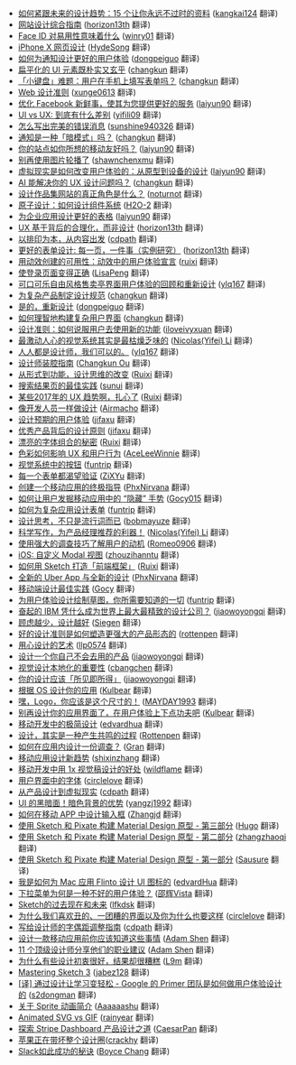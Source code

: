 * [如何紧跟未来的设计趋势：15 个让你永远不过时的资料](https://juejin.im/post/5a52d2226fb9a01c9525ebbe) ([kangkai124](https://github.com/kangkai124) 翻译)
* [网站设计综合指南](https://juejin.im/post/5a5abb97518825733f6df3d9) ([horizon13th](https://github.com/horizon13th) 翻译)
* [Face ID 对易用性意味着什么](https://juejin.im/post/5a41d01cf265da432c241943) ([winry01](https://github.com/winry01) 翻译)
* [iPhone X 网页设计](https://juejin.im/post/59e445816fb9a0450670ab82?utm_source=gold-miner&utm_medium=readme&utm_campaign=github) ([HydeSong](https://github.com/HydeSong) 翻译)
* [如何为通知设计更好的用户体验](https://juejin.im/post/59f9b14f518825295f5d411f?utm_source=gold-miner&utm_medium=readme&utm_campaign=github) ([dongpeiguo](https://github.com/dongpeiguo) 翻译)
* [扁平化的 UI 元素既朴实又玄乎](https://juejin.im/post/59c0d3305188256bce40e884?utm_source=gold-miner&utm_medium=readme&utm_campaign=github) ([changkun](https://github.com/changkun) 翻译)
* [「小键盘」难题：用户在手机上填写表单吗？](https://juejin.im/post/59c0e3835188256bcf2e1d22?utm_source=gold-miner&utm_medium=readme&utm_campaign=github) ([changkun](https://github.com/changkun) 翻译)
* [Web 设计准则](https://juejin.im/post/59c9c6f66fb9a00a4d53eec7?utm_source=gold-miner&utm_medium=readme&utm_campaign=github) ([xunge0613](https://github.com/xunge0613) 翻译)
* [优化 Facebook 新鲜事，使其为您提供更好的服务](https://juejin.im/post/59a52a276fb9a024927a43ce?utm_source=gold-miner&utm_medium=readme&utm_campaign=github) ([laiyun90](https://github.com/laiyun90) 翻译)
* [UI vs UX: 到底有什么差别](https://juejin.im/entry/59a62190f265da24843e713d/detail?utm_source=gold-miner&utm_medium=readme&utm_campaign=github) ([yifili09](https://github.com/yifili09) 翻译)
* [怎么写出完美的错误消息](https://juejin.im/post/599cf1596fb9a02481205803?utm_source=gold-miner&utm_medium=readme&utm_campaign=github) ([sunshine940326](https://github.com/sunshine940326) 翻译)
* [通知是一种「暗模式」吗？](https://juejin.im/post/59ae63026fb9a024985f31b5?utm_source=gold-miner&utm_medium=readme&utm_campaign=github) ([changkun](https://github.com/changkun) 翻译)
* [你的站点如你所想的移动友好吗？](https://juejin.im/post/59ae68c0f265da2489159ab4?utm_source=gold-miner&utm_medium=readme&utm_campaign=github) ([laiyun90](https://github.com/laiyun90) 翻译)
* [别再使用图片轮播了](https://juejin.im/post/599cf1596fb9a02481205803?utm_source=gold-miner&utm_medium=readme&utm_campaign=github) ([shawnchenxmu](https://github.com/shawnchenxmu) 翻译)
* [虚拟现实是如何改变用户体验的：从原型到设备的设计](https://juejin.im/post/599683e0f265da24996015cb?utm_source=gold-miner&utm_medium=readme&utm_campaign=github) ([laiyun90](https://github.com/laiyun90) 翻译)
* [AI 能解决你的 UX 设计问题吗？](https://juejin.im/post/5992aa306fb9a03c445df727?utm_source=gold-miner&utm_medium=readme&utm_campaign=github) ([changkun](https://github.com/changkun) 翻译)
* [设计作品集网站的真正角色是什么？](https://juejin.im/post/598959b65188253d2968eaab?utm_source=gold-miner&utm_medium=readme&utm_campaign=github) ([noturnot](https://github.com/noturnot) 翻译)
* [原子设计：如何设计组件系统](https://juejin.im/post/59780066f265da6c3433872f?utm_source=gold-miner&utm_medium=readme&utm_campaign=github) ([H2O-2](https://github.com/H2O-2) 翻译)
* [为企业应用设计更好的表格](https://juejin.im/post/5976ecb65188250c855facc2?utm_source=gold-miner&utm_medium=readme&utm_campaign=github) ([laiyun90](https://github.com/laiyun90) 翻译)
* [UX 基于背后的合理化，而非设计](https://juejin.im/post/5971ce0d51882574623352ca?utm_source=gold-miner&utm_medium=readme&utm_campaign=github) ([horizon13th](https://github.com/horizon13th) 翻译)
* [以排印为本，从内容出发](https://juejin.im/entry/5965c5b26fb9a06ba025074c/detail?utm_source=gold-miner&utm_medium=readme&utm_campaign=github) ([cdpath](https://github.com/cdpath) 翻译)
* [更好的表单设计: 每一页，一件事（实例研究）](https://juejin.im/post/5964c340f265da6c3f70c617?utm_source=gold-miner&utm_medium=readme&utm_campaign=github) ([horizon13th](https://github.com/horizon13th) 翻译)
* [用动效创建的可用性：动效中的用户体验宣言](https://juejin.im/post/595c77a66fb9a06bcb7f92ff?utm_source=gold-miner&utm_medium=readme&utm_campaign=github) ([ruixi](https://github.com/ruixi) 翻译)
* [使登录页面变得正确](https://juejin.im/post/5951e7905188250d98489c6a?utm_source=gold-miner&utm_medium=readme&utm_campaign=github) ([LisaPeng](https://github.com/LisaPeng) 翻译)
* [可口可乐自由风格售卖亭界面用户体验的回顾和重新设计](https://juejin.im/post/594bd720f265da6c4c4fb134?utm_source=gold-miner&utm_medium=readme&utm_campaign=github) ([ylq167](https://github.com/ylq167) 翻译)
* [为复杂产品制定设计规范](https://juejin.im/post/5944b8e55c497d006bdc261a?utm_source=gold-miner&utm_medium=readme&utm_campaign=github) ([changkun](https://github.com/changkun) 翻译)
* [是的，重新设计](https://juejin.im/post/5940e74fa0bb9f006b76a841?utm_source=gold-miner&utm_medium=readme&utm_campaign=github) ([dongpeiguo](https://github.com/dongpeiguo) 翻译)
* [如何理智地构建复杂用户界面](https://juejin.im/post/5937a61f2f301e006b2879a9?utm_source=gold-miner&utm_medium=readme&utm_campaign=github) ([changkun](https://github.com/changkun) 翻译)
* [设计准则：如何说服用户去使用新的功能](https://juejin.im/post/59279b650ce463006b029cbc?utm_source=gold-miner&utm_medium=readme&utm_campaign=github) ([iloveivyxuan](https://github.com/iloveivyxuan) 翻译)
* [最激动人心的视觉系统其实是最枯燥乏味的](https://juejin.im/entry/59228e15a0bb9f005f60915a?utm_source=gold-miner&utm_medium=readme&utm_campaign=github) ([Nicolas(Yifei) Li](https://github.com/yifili09) 翻译)
* [人人都是设计师，我们可以的。](https://juejin.im/post/59157cdf0ce4630069d79857?utm_source=gold-miner&utm_medium=readme&utm_campaign=github) ([ylq167](https://github.com/ylq167) 翻译)
* [设计师装腔指南](https://juejin.im/post/5915880b570c35006932fac9?utm_source=gold-miner&utm_medium=readme&utm_campaign=github) ([Changkun Ou](https://github.com/changkun) 翻译)
* [从形式到功能，设计思维的改变](https://juejin.im/post/58fedca744d9040069f720e4/?utm_source=gold-miner&utm_medium=readme&utm_campaign=github) ([Ruixi](https://github.com/Ruixi) 翻译)
* [搜索结果页的最佳实践](https://juejin.im/post/58da37c761ff4b00607287a6/?utm_source=gold-miner&utm_medium=readme&utm_campaign=github) ([sunui](https://github.com/sunui) 翻译)
* [某些2017年的 UX 趋势啊，扎心了](https://juejin.im/post/58cf5dc22f301e007e52fb2b/?utm_source=gold-miner&utm_medium=readme&utm_campaign=github) ([Ruixi](https://github.com/Ruixi) 翻译)
* [像开发人员一样做设计](https://gold.xitu.io/entry/58b7ba6f8fd9c56d16be6bb0/?utm_source=gold-miner&utm_medium=readme&utm_campaign=github) ([Airmacho](https://github.com/Airmacho) 翻译)
* [设计预期的用户体验](https://gold.xitu.io/entry/58b2d8e9570c3500696f53a5/?utm_source=gold-miner&utm_medium=readme&utm_campaign=github) ([jifaxu](https://github.com/jifaxu) 翻译)
* [优秀产品背后的设计原则](https://gold.xitu.io/entry/58b04c49570c35006960d764/?utm_source=gold-miner&utm_medium=readme&utm_campaign=github) ([jifaxu](https://github.com/jifaxu) 翻译)
* [漂亮的字体组合的秘密](https://gold.xitu.io/entry/58a3b99aac502e0068b0e8fa/?utm_source=gold-miner&utm_medium=readme&utm_campaign=github) ([Ruixi](https://github.com/Ruixi) 翻译)
* [色彩如何影响 UX 和用户行为](https://gold.xitu.io/entry/58a1a44886b599006b47ccda/?utm_source=gold-miner&utm_medium=readme&utm_campaign=github) ([AceLeeWinnie](https://github.com/AceLeeWinnie) 翻译)
* [视觉系统中的按钮](https://gold.xitu.io/entry/58845fa2b123db7389d23bc1/?utm_source=gold-miner&utm_medium=readme&utm_campaign=github) ([funtrip](https://github.com/funtrip) 翻译)
* [每一个表单都渴望验证](https://gold.xitu.io/entry/58845fa2b123db7389d23bc1/?utm_source=gold-miner&utm_medium=readme&utm_campaign=github) ([ZiXYu](https://github.com/ZiXYu) 翻译)
* [创建一个移动应用的终极指导](https://gold.xitu.io/entry/587f05a48d6d810058e20795/?utm_source=gold-miner&utm_medium=readme&utm_campaign=github) ([PhxNirvana](https://github.com/phxnirvana) 翻译)
* [如何让用户发掘移动应用中的 “隐藏” 手势](https://gold.xitu.io/entry/587d72af2f301e00579ed0e3/?utm_source=gold-miner&utm_medium=readme&utm_campaign=github) ([Gocy015](https://github.com/Gocy015) 翻译)
* [如何为复杂应用设计表单](https://gold.xitu.io/entry/5877633b1b69e6006bd1efc3/?utm_source=gold-miner&utm_medium=readme&utm_campaign=github) ([funtrip](https://github.com/funtrip) 翻译)
* [设计思考，不只是流行词而已](https://gold.xitu.io/entry/5873faf4da2f6035a7f4a025?utm_source=gold-miner&utm_medium=readme&utm_campaign=github) ([bobmayuze](https://github.com/bobmayuze) 翻译)
* [科学写作，为产品经理推荐的利器！](https://gold.xitu.io/entry/586b37e7ac502e12d62a3b5d?utm_source=gold-miner&utm_medium=readme&utm_campaign=github) ([Nicolas(Yifei) Li](https://github.com/yifili09) 翻译)
* [使用强大的调查技巧了解用户的动机](https://gold.xitu.io/entry/585a3f9b1b69e6006cb93529/?utm_source=gold-miner&utm_medium=readme&utm_campaign=github) ([Romeo0906](https://github.com/Romeo0906) 翻译)
* [iOS: 自定义 Modal 视图](https://gold.xitu.io/entry/58576ca7128fe1006b7b35a3/?utm_source=gold-miner&utm_medium=readme&utm_campaign=github) ([zhouzihanntu](https://github.com/zhouzihanntu) 翻译)
* [如何用 Sketch 打造「前端框架」](https://gold.xitu.io/entry/5836ad4367f3560065f439dc/?utm_source=gold-miner&utm_medium=readme&utm_campaign=github) ([Ruixi](https://github.com/Ruixi) 翻译)
* [全新的 Uber App 与全新的设计](http://gold.xitu.io/entry/584770f80ce46300578b9b48?utm_source=gold-miner&utm_medium=readme&utm_campaign=github) ([PhxNirvana](https://github.com/phxnirvana) 翻译)
* [移动端设计最佳实践](http://gold.xitu.io/entry/583bd69bac502e006ea8caaa?utm_source=gold-miner&utm_medium=readme&utm_campaign=github) ([Gocy](https://github.com/Gocy015) 翻译)
* [为用户体验设计绘制草图，你所需要知道的一切](http://gold.xitu.io/entry/580cd2c5a22b9d006382cba8?utm_source=gold-miner&utm_medium=readme&utm_campaign=github) ([funtrip](https://github.com/funtrip) 翻译)
* [奋起的 IBM 凭什么成为世界上最大最精致的设计公司？](http://gold.xitu.io/entry/57e8c99b8ac247005bd929a6?utm_source=gold-miner&utm_medium=readme&utm_campaign=github) ([jiaowoyongqi](https://github.com/jiaowoyongqi) 翻译)
* [顾虑越少，设计越好](http://gold.xitu.io/entry/57df4d04a0bb9f0058a4429d?utm_source=gold-miner&utm_medium=readme&utm_campaign=github) ([Siegen](https://github.com/siegeout) 翻译)
* [好的设计准则是如何塑造更强大的产品形态的](http://gold.xitu.io/entry/57db572ed203090069d2e201?utm_source=gold-miner&utm_medium=readme&utm_campaign=github) ([rottenpen](https://github.com/rottenpen) 翻译)
* [用心设计的艺术](http://gold.xitu.io/entry/57d6bd1bd20309006a08e25e?utm_source=gold-miner&utm_medium=readme&utm_campaign=github) ([llp0574](https://github.com/llp0574) 翻译)
* [设计一个你自己不会去用的产品](http://gold.xitu.io/entry/57ce923c816dfa00541bf9a2?utm_source=gold-miner&utm_medium=readme&utm_campaign=github) ([jiaowoyongqi](https://github.com/jiaowoyongqi) 翻译)
* [视觉设计本地化的重要性](http://gold.xitu.io/entry/57ce9d4c7db2a200680f6fc4?utm_source=gold-miner&utm_medium=readme&utm_campaign=github) ([cbangchen](https://github.com/cbangchen) 翻译)
* [你的设计应该「所见即所得」](http://gold.xitu.io/entry/57c5978f128fe1005fdf4858?utm_source=gold-miner&utm_medium=readme&utm_campaign=github) ([jiaowoyongqi](https://github.com/jiaowoyongqi) 翻译)
* [根据 OS 设计你的应用](http://gold.xitu.io/entry/57bebe962e958a006958e73b?utm_source=gold-miner&utm_medium=readme&utm_campaign=github) ([Kulbear](https://github.com/Kulbear) 翻译)
* [嘿，Logo，你应该是这个尺寸的！](http://gold.xitu.io/entry/57bb183279bc440063a6f290?utm_source=gold-miner&utm_medium=readme&utm_campaign=github) ([MAYDAY1993](https://github.com/MAYDAY1993) 翻译)
* [别再设计你的应用界面了，在用户体验上下点功夫吧](http://gold.xitu.io/entry/57b1e47ac4c97100548c964e?utm_source=gold-miner&utm_medium=readme&utm_campaign=github) ([Kulbear](https://github.com/Kulbear) 翻译)
* [移动开发中的极简设计](http://gold.xitu.io/entry/57abf8735bbb500062b1becb?utm_source=gold-miner&utm_medium=readme&utm_campaign=github) ([edvardhua](https://github.com/edvardhua) 翻译)
* [设计，其实是一种产生共鸣的过程](http://gold.xitu.io/entry/57a41ffca341310063262054?utm_source=gold-miner&utm_medium=readme&utm_campaign=github) ([Rottenpen](https://github.com/Rottenpen) 翻译)
* [如何在应用内设计一份调查？](https://gold.xitu.io/entry/579ae2a85bbb500064c9233e?utm_source=gold-miner&utm_medium=readme&utm_campaign=github) ([Gran](https://github.com/graning) 翻译)
* [移动应用设计新趋势](http://gold.xitu.io/entry/5796ee065bbb500063ef3535?utm_source=gold-miner&utm_medium=readme&utm_campaign=github) ([shixinzhang](https://github.com/shixinzhang) 翻译)
* [移动开发中用 1x 视觉稿设计的好处](http://gold.xitu.io/entry/578840f9d342d30058a29968?utm_source=gold-miner&utm_medium=readme&utm_campaign=github) ([wildflame](https://github.com/wild-flame/) 翻译)
* [用户界面中的字体](http://gold.xitu.io/entry/57859bb9d342d300578b1ebf?utm_source=gold-miner&utm_medium=readme&utm_campaign=github) ([circlelove](https://github.com/circlelove) 翻译)
* [从产品设计到虚拟现实](https://gold.xitu.io/entry/5783aa752e958a0054dad3bc?utm_source=gold-miner&utm_medium=readme&utm_campaign=github) ([cdpath](https://github.com/cdpath) 翻译)
* [UI 的黑暗面！暗色背景的优势](https://gold.xitu.io/entry/577c9385a633bd005be7fe7a?utm_source=gold-miner&utm_medium=readme&utm_campaign=github) ([yangzj1992](http://www.qcyoung.com/) 翻译)
* [如何在移动 APP 中设计输入框](http://gold.xitu.io/entry/5745af0a2e958a002db75980?utm_source=gold-miner&utm_medium=readme&utm_campaign=github) ([Zhangjd](https://github.com/zhangjd) 翻译)
*  [使用 Sketch 和 Pixate 构建 Material Design 原型 - 第三部分](https://gold.xitu.io/entry/576cc25f2e958a00571dfb5f?utm_source=gold-miner&utm_medium=readme&utm_campaign=github) ([Hugo](https://github.com/xcc3641) 翻译)
* [使用 Sketch 和 Pixate 构建 Material Design 原型 - 第二部分](http://gold.xitu.io/entry/574eb491d342d300434cec1c?utm_source=gold-miner&utm_medium=readme&utm_campaign=github) ([zhangzhaoqi](https://github.com/joddiy) 翻译)
* [使用 Sketch 和 Pixate 构建 Material Design 原型 - 第一部分](http://gold.xitu.io/entry/574d062b2e958a0069335d8e?utm_source=gold-miner&utm_medium=readme&utm_campaign=github) ([Sausure](https://github.com/Sausure) 翻译)
* [我是如何为 Mac 应用 Flinto 设计 UI 图标的](http://gold.xitu.io/entry/57315d571ea4930064f6bd45?utm_source=gold-miner&utm_medium=readme&utm_campaign=github) ([edvardHua](https://github.com/edvardHua) 翻译)
* [下拉菜单为何是一种不好的用户体验？](http://gold.xitu.io/entry/573154c249830c0061bdc180?utm_source=gold-miner&utm_medium=readme&utm_campaign=github) ([邵辉Vista](https://github.com/shaohui10086) 翻译)
* [Sketch的过去现在和未来](http://gold.xitu.io/entry/5721e59771cfe40057521079?utm_source=gold-miner&utm_medium=readme&utm_campaign=github) ([lfkdsk](https://github.com/lfkdsk) 翻译)
* [为什么我们喜欢丑的、一团糟的界面以及你为什么也要这样](http://gold.xitu.io/entry/57172a4f2e958a0054a8ffcf?utm_source=gold-miner&utm_medium=readme&utm_campaign=github) ([circlelove](https://github.com/circlelove) 翻译)
* [写给设计师的字偶距调整指南](http://gold.xitu.io/entry/570e5530c4c971005496adc4?utm_source=gold-miner&utm_medium=readme&utm_campaign=github) ([cdpath](https://github.com/cdpath) 翻译)
* [设计一款移动应用前你应该知道这些事情](http://gold.xitu.io/entry/57034d617db2a200592a5213?utm_source=gold-miner&utm_medium=readme&utm_campaign=github) ([Adam Shen](https://github.com/shenxn) 翻译)
* [11 个顶级设计师分享他们的职业建议](http://gold.xitu.io/entry/56ea5b03731956005d025af3?utm_source=gold-miner&utm_medium=readme&utm_campaign=github) ([Adam Shen](https://github.com/shenxn) 翻译)
* [为什么有些设计初衷很好，结果却很糟糕](http://gold.xitu.io/entry/56e000421532bc005161b4af?utm_source=gold-miner&utm_medium=readme&utm_campaign=github) ([L9m](https://github.com/L9m) 翻译)
* [Mastering Sketch 3](http://gold.xitu.io/entry/5659daf9ddb299ad38f9e446?utm_source=gold-miner&utm_medium=readme&utm_campaign=github) ([jabez128](https://github.com/jabez128) 翻译)
* [[译] 通过设计让学习变轻松 - Google 的 Primer 团队是如何做用户体验设计的](http://gold.xitu.io/entry/56cbbf9671cfe40054e91c02?utm_source=gold-miner&utm_medium=readme&utm_campaign=github) ([s2dongman](https://github.com/s2dongman) 翻译)
* [关于 Sprite 动画简介](http://gold.xitu.io/entry/56d7e5207db2a2005122f2a2?utm_source=gold-miner&utm_medium=readme&utm_campaign=github) ([Aaaaaashu](https://github.com/Aaaaaashu?tab=repositories) 翻译)
* [Animated SVG vs GIF](http://gold.xitu.io/entry/56cb0c95efa631005c3a50f2?utm_source=gold-miner&utm_medium=readme&utm_campaign=github) ([rainyear](https://github.com/rainyear) 翻译)
* [探索 Stripe Dashboard 产品设计之道](http://gold.xitu.io/entry/56c7cad1d342d30054334db5?utm_source=gold-miner&utm_medium=readme&utm_campaign=github) ([CaesarPan](https://github.com/CaesarPan) 翻译)
* [苹果正在带坏整个设计圈](https://github.com/xitu/gold-miner/blob/master/TODO/how-apple.md)([crackhy](https://github.com/crackhy) 翻译)
* [Slack如此成功的秘诀](http://gold.xitu.io/entry/56cbd5427db2a20051a7dbb2?utm_source=gold-miner&utm_medium=readme&utm_campaign=github) ([Boyce Chang](https://github.com/boycechang) 翻译)

